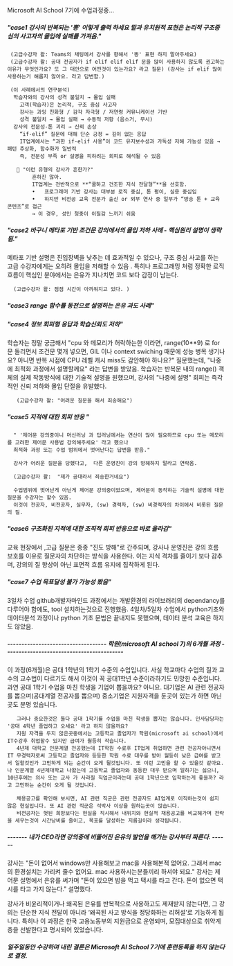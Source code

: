 Microsoft AI School 7기에 수업과정중...

<h5> "case1 강사의 반복되는 '뽕' 이렇게 출력 하세요 말과 유치원적 표현은 논리적 구조중심의 사고자의 몰입에 실패를 가져옴." </h5>

     (고급수강자 왈: Teams의 채팅에서 강사를 향해서 '뽕' 표현 하지 말아주세요)
     (고급수강자 왈: 공대 전공자가 if elif elif elif 문을 많이 사용하지 않도록 권고하는 이유가 무엇인가요? 또 그 대안으로 어떤것이 있는가요? 라고 질문) (강사는 if elif 많이 사용하는거 해롭지 않아요. 라고 답변함.)

     (이 사례에서의 연구분석)
      학습자와의 강사의 성격 불일치 → 몰입 실패
      	고객(학습자)은 논리적, 구조 중심 사고자
      	강사는 과잉 친화형 / 감각 자극형 / 저연령 커뮤니케이션 기반
      	성격 불일치 → 몰입 실패 → 수동적 저항 (음소거, 무시)
      강사의 전문성-톤 괴리 → 신뢰 손상
      	“if-elif” 질문에 대해 단순 긍정 = 깊이 없는 응답
      	IT업계에서는 “과한 if-elif 사용”이 코드 유지보수성과 가독성 저해 가능성 있음 → 패턴 추상화, 함수화가 일반적
      	즉, 전문성 부족 or 설명을 피하려는 회피로 해석될 수 있음

       🤖 "이런 유형의 강사가 흔한가?"
            흔하진 않아.
            IT업계는 전반적으로 **“쿨하고 건조한 지식 전달형”**을 선호함.
            •	프로그래머 기반 강사는 대부분 로직 중심, 톤 평이, 실용 중심임
            •	하지만 비전공 교육 전문가 출신 or 외부 연사 중 일부가 “방송 톤 + 교육 콘텐츠”로 접근
            → 이 경우, 성인 청중이 이질감 느끼기 쉬움


<h5> "case2 바구니 메타포 기반 조건문 강의에서의 몰입 저하 사례 - 핵심원리 설명이 생략됨." </h5>
      메타포 기반 설명은 진입장벽을 낮추는 데 효과적일 수 있으나, 구조 중심 사고를 하는 고급 수강자에게는 오히려 몰입을 저해할 수 있음 .
      특히나 프로그래밍 처럼 정확한 로직 흐름이 핵심인 분야에서는 은유가 지나치면 코드 보다 감정이 남는다. 
      
      (고급수강자 왈: 점점 시간이 아까워지고 있다. )

<h5> "case3 range 함수를 동전으로 설명하는 은유 과도 사례" </h5>
<h5> "case4 정보 회피형 응답과 학습신뢰도 저하" </h5>
      학습자는 정말 궁금해서 "cpu 와 메모리가 허락하는한 이라면, range(10**9) 로 for 문 돌리면서 조건문 몇개 넣으면, GIL 이나 context swiching 때문에 성능 병목 생기나요? 아니면 반복 시점에 CPU 레벨 캐시 miss도 감안해야 하나요?" 질문했는데, "나중에 최적화 과정에서 설명할께요" 라는 답변을 받았음.
         학습자는 반복문 내의 range() 객체의 실제 작동방식에 대한 기술적 설명을 원했으며,
         강사의 "나중에 설명" 회피는 즉각적인 신뢰 저하와 몰입 단절을 유발했다.

       (고급수강자 왈: "어려운 질문을 해서 죄송해요")
 
<h5> "case5 지적에 대한 회피 반응 " </h5>

      " '제어문 강의중이니 머신러닝 과 딥러닝에서는 연산이 많이 필요하므로 cpu 또는 메모리를 고려한 제어문 사용법 강의해주세요' 라고 했으나
      최적화 과정 또는 수업 범위에서 벗어난다는 답변을 받음."
      
      강사가 어려운 질문을 당했다고,  다른 운영진이 강의 방해하지 말라고 연락옴.
      
      (고급수강자 왈:  "제가 공대라서 죄송한거네요")

      수업범위에 벗어난게 아닌게 제어문 강의중이었으며, 제어문이 동작하는 기술적 설명에 대한 질문을 수강자는 할수 있음.
      이것이 전공자, 비전공자, 실무자, (sw) 경력자, (sw) 비경력자의 차이에서 비롯된 질문의 질.
      
<h5> "case6 구조화된 지적에 대한 조직적 회피 반응으로 바로 올라감"</h5>
     교육 현장에서 ,고급 질문은 종종 "진도 방해"로 간주되며, 강사나 운영진은 강의 흐름 보호를 이유로 질문자의 차단하는 방식을 사용한다.
     이는 지식 격차를 줄이기 보다 감추며, 강의의 질 향상이 아닌 표면적 흐름 유지에 집착하게 된다.
     
<h5> "case7 수업 목표달성 불가 가능성 봤음" </h5>
     3일차 수업 github개발자마인드 과정에서는 개발환경의 라이브러리의 dependancy를 다루어야 함에도, tool 설치하는것으로 진행했음.
     4일차/5일차 수업에서 python기초와 데이터분석 과정이나 python 기초 문법은 끝내지도 못했으며, 데이터 분석 교육은 하지도 않았음.
    

<h5> -----------------------------------  학원(microsoft AI school 7)의 6개월 과정 ------------------------------------------</h5>
      이 과정(6개월)은 공대 1학년의 1학기 수준의 수업입니다.
      사실 학교마다 수업의 질과 교수의 교수법이 다르기도 해서 이것이 꼭 공대1학년 수준이라하기도 민망한 수준입니다.
      과연 공대 1학기 수업을 마친 학생을 기업이 뽑을까요? 아니요.
      대기업은 AI 관련 전공자를 뽑으며(공대계열 전공자를 뽑으며) 중소기업은 지원자격을 둔곳이 있는가 하면 아닌곳도 분명 있습니다.

       그러나 중요한것은 둘다 공대 1학기를 수업을 마친 학생을 뽑지는 않습니다. 인사담당자는 '공대 4학년 졸업하고 오세요' 라고 하지 않을까요?
       지원 자격을 두지 않은곳중에서는 고등학교 졸업자가 학원(microsoft ai school)에서 IT수강후 취업할수 있지만 급여가 월등히 작습니다. 
       4년제 대학교 인문계열 전공했는데 IT학원 수료후 IT업계 취업하면 관련 전공자아니면서 IT 무경력자로써 고등학교 졸업자와 등등한 학원 수료 대우를 받아 월등히 낮은 급여를 받고서 일할것인가 고민하게 되는 순간이 오게 될것입니다. 또 이런 고민을 할 수 있을것 같아요. 나 인문계열 4년제대학교 나왔는데 고등학교 졸업자와 동등한 대우 받으며 일하기는 싫으니, 10년후에는 의사 또는 교사 가 사라질 직업군이라는데 공대 1학년으로 입학하는게 좋을까? 라고 고민하는 순간이 오게 될 것입니다. 
     
       채용공고를 확인해 보시면, AI 관련 직군은 관련 전공자도 AI업계로 이직하는것이 쉽지 않은 현실입니다. 또 AI 관련 직군은 석박사 이상을 원하는곳이 많습니다.
       비전공자는 헛된 희망보다는 현실을 직시해서 내위치와 현실적 채용공고를 비교해가며 전략을 세우는것이 시간낭비를 줄이고, 목표를 달성하는 지름길이라 생각됩니다.

<h5> ------- 내가 CEO라면 강의중에 비뚤어진 은유의 발언을 해가는 강사부터 짜른다. ------</h5>

강사는 "돈이 없어서 windows만 사용해보고 mac을 사용해본적 없어요.  그래서 mac의 환경설치는 가리켜 줄수 없어요. mac 사용하시는분들끼리 하셔야 되요."
강사는 제어문 설명에서 은유를 써가며 "돈이 있으면 밥을 먹고 택시를 타고 간다. 돈이 없으면 택시를 타고 가지 않는다." 설명했다.

강사가 비윤리적이거나 왜곡된 은유를 반복적으로 사용하고도 제재받지 않는다면, 그 강의는 단순한 지식 전달이 아니라 ‘왜곡된 사고 방식을 정당화하는 리허설’로 기능하게 됩니다.
특히나 이 과정은 한국 고용노동부의 지원금으로 운영되며, 모집대상으로 취약계층을 선발한다고 명시되어 있었습니다. 

<h5> 일주일동안 수강하며 내린 결론은 Microsoft AI School 7기에 훈련등록을 하지 않는다로 결정. </h5>
